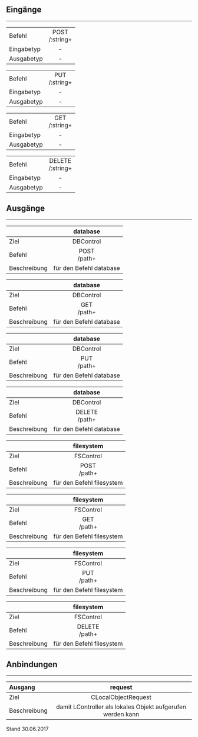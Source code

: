 ## Eingänge
---------------

|||
| :----------- |:-----: |
|Befehl| POST<br>/:string+|
|Eingabetyp| -|
|Ausgabetyp| -|

|||
| :----------- |:-----: |
|Befehl| PUT<br>/:string+|
|Eingabetyp| -|
|Ausgabetyp| -|

|||
| :----------- |:-----: |
|Befehl| GET<br>/:string+|
|Eingabetyp| -|
|Ausgabetyp| -|

|||
| :----------- |:-----: |
|Befehl| DELETE<br>/:string+|
|Eingabetyp| -|
|Ausgabetyp| -|


## Ausgänge
---------------

||database|
| :----------- |:-----: |
|Ziel| DBControl|
|Befehl| POST<br>/path+|
|Beschreibung| für den Befehl database|

||database|
| :----------- |:-----: |
|Ziel| DBControl|
|Befehl| GET<br>/path+|
|Beschreibung| für den Befehl database|

||database|
| :----------- |:-----: |
|Ziel| DBControl|
|Befehl| PUT<br>/path+|
|Beschreibung| für den Befehl database|

||database|
| :----------- |:-----: |
|Ziel| DBControl|
|Befehl| DELETE<br>/path+|
|Beschreibung| für den Befehl database|

||filesystem|
| :----------- |:-----: |
|Ziel| FSControl|
|Befehl| POST<br>/path+|
|Beschreibung| für den Befehl filesystem|

||filesystem|
| :----------- |:-----: |
|Ziel| FSControl|
|Befehl| GET<br>/path+|
|Beschreibung| für den Befehl filesystem|

||filesystem|
| :----------- |:-----: |
|Ziel| FSControl|
|Befehl| PUT<br>/path+|
|Beschreibung| für den Befehl filesystem|

||filesystem|
| :----------- |:-----: |
|Ziel| FSControl|
|Befehl| DELETE<br>/path+|
|Beschreibung| für den Befehl filesystem|


## Anbindungen
---------------

|Ausgang|request|
| :----------- |:-----: |
|Ziel| CLocalObjectRequest|
|Beschreibung| damit LController als lokales Objekt aufgerufen werden kann|


Stand 30.06.2017
